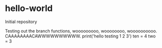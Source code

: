 # hello-world
Initial repository

Testing out the branch functions, wooooooooo, woooooooo, woooooooooo. CAAAAAAAACAWWWWWWWWWW.
print('hello testing 1 2 3')
ten = 4
two = 3
